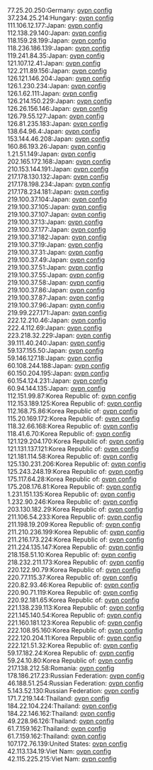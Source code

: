 77.25.20.250:Germany: [ovpn config](vpn/77_25_20_250.ovpn)  
37.234.25.214:Hungary: [ovpn config](vpn/37_234_25_214.ovpn)  
111.106.12.177:Japan: [ovpn config](vpn/111_106_12_177.ovpn)  
112.138.29.140:Japan: [ovpn config](vpn/112_138_29_140.ovpn)  
118.159.28.199:Japan: [ovpn config](vpn/118_159_28_199.ovpn)  
118.236.186.139:Japan: [ovpn config](vpn/118_236_186_139.ovpn)  
119.241.84.35:Japan: [ovpn config](vpn/119_241_84_35.ovpn)  
121.107.12.41:Japan: [ovpn config](vpn/121_107_12_41.ovpn)  
122.211.89.156:Japan: [ovpn config](vpn/122_211_89_156.ovpn)  
126.121.146.204:Japan: [ovpn config](vpn/126_121_146_204.ovpn)  
126.1.230.234:Japan: [ovpn config](vpn/126_1_230_234.ovpn)  
126.1.62.111:Japan: [ovpn config](vpn/126_1_62_111.ovpn)  
126.214.150.229:Japan: [ovpn config](vpn/126_214_150_229.ovpn)  
126.26.156.146:Japan: [ovpn config](vpn/126_26_156_146.ovpn)  
126.79.55.127:Japan: [ovpn config](vpn/126_79_55_127.ovpn)  
126.81.235.183:Japan: [ovpn config](vpn/126_81_235_183.ovpn)  
138.64.96.4:Japan: [ovpn config](vpn/138_64_96_4.ovpn)  
153.144.46.208:Japan: [ovpn config](vpn/153_144_46_208.ovpn)  
160.86.193.26:Japan: [ovpn config](vpn/160_86_193_26.ovpn)  
1.21.51.149:Japan: [ovpn config](vpn/1_21_51_149.ovpn)  
202.165.172.168:Japan: [ovpn config](vpn/202_165_172_168.ovpn)  
210.153.144.191:Japan: [ovpn config](vpn/210_153_144_191.ovpn)  
217.178.130.132:Japan: [ovpn config](vpn/217_178_130_132.ovpn)  
217.178.198.234:Japan: [ovpn config](vpn/217_178_198_234.ovpn)  
217.178.234.181:Japan: [ovpn config](vpn/217_178_234_181.ovpn)  
219.100.37.104:Japan: [ovpn config](vpn/219_100_37_104.ovpn)  
219.100.37.105:Japan: [ovpn config](vpn/219_100_37_105.ovpn)  
219.100.37.107:Japan: [ovpn config](vpn/219_100_37_107.ovpn)  
219.100.37.13:Japan: [ovpn config](vpn/219_100_37_13.ovpn)  
219.100.37.177:Japan: [ovpn config](vpn/219_100_37_177.ovpn)  
219.100.37.182:Japan: [ovpn config](vpn/219_100_37_182.ovpn)  
219.100.37.19:Japan: [ovpn config](vpn/219_100_37_19.ovpn)  
219.100.37.31:Japan: [ovpn config](vpn/219_100_37_31.ovpn)  
219.100.37.49:Japan: [ovpn config](vpn/219_100_37_49.ovpn)  
219.100.37.51:Japan: [ovpn config](vpn/219_100_37_51.ovpn)  
219.100.37.55:Japan: [ovpn config](vpn/219_100_37_55.ovpn)  
219.100.37.58:Japan: [ovpn config](vpn/219_100_37_58.ovpn)  
219.100.37.86:Japan: [ovpn config](vpn/219_100_37_86.ovpn)  
219.100.37.87:Japan: [ovpn config](vpn/219_100_37_87.ovpn)  
219.100.37.96:Japan: [ovpn config](vpn/219_100_37_96.ovpn)  
219.99.227.171:Japan: [ovpn config](vpn/219_99_227_171.ovpn)  
222.12.210.46:Japan: [ovpn config](vpn/222_12_210_46.ovpn)  
222.4.112.69:Japan: [ovpn config](vpn/222_4_112_69.ovpn)  
223.218.32.229:Japan: [ovpn config](vpn/223_218_32_229.ovpn)  
39.111.40.240:Japan: [ovpn config](vpn/39_111_40_240.ovpn)  
59.137.155.50:Japan: [ovpn config](vpn/59_137_155_50.ovpn)  
59.146.127.18:Japan: [ovpn config](vpn/59_146_127_18.ovpn)  
60.108.244.188:Japan: [ovpn config](vpn/60_108_244_188.ovpn)  
60.150.204.195:Japan: [ovpn config](vpn/60_150_204_195.ovpn)  
60.154.124.231:Japan: [ovpn config](vpn/60_154_124_231.ovpn)  
60.94.144.135:Japan: [ovpn config](vpn/60_94_144_135.ovpn)  
112.151.99.87:Korea Republic of: [ovpn config](vpn/112_151_99_87.ovpn)  
112.153.189.125:Korea Republic of: [ovpn config](vpn/112_153_189_125.ovpn)  
112.168.75.86:Korea Republic of: [ovpn config](vpn/112_168_75_86.ovpn)  
115.20.169.172:Korea Republic of: [ovpn config](vpn/115_20_169_172.ovpn)  
118.32.66.168:Korea Republic of: [ovpn config](vpn/118_32_66_168.ovpn)  
118.41.6.70:Korea Republic of: [ovpn config](vpn/118_41_6_70.ovpn)  
121.129.204.170:Korea Republic of: [ovpn config](vpn/121_129_204_170.ovpn)  
121.131.137.121:Korea Republic of: [ovpn config](vpn/121_131_137_121.ovpn)  
121.181.114.58:Korea Republic of: [ovpn config](vpn/121_181_114_58.ovpn)  
125.130.231.206:Korea Republic of: [ovpn config](vpn/125_130_231_206.ovpn)  
125.243.248.19:Korea Republic of: [ovpn config](vpn/125_243_248_19.ovpn)  
175.117.64.28:Korea Republic of: [ovpn config](vpn/175_117_64_28.ovpn)  
175.208.176.81:Korea Republic of: [ovpn config](vpn/175_208_176_81.ovpn)  
1.231.151.135:Korea Republic of: [ovpn config](vpn/1_231_151_135.ovpn)  
1.232.90.246:Korea Republic of: [ovpn config](vpn/1_232_90_246.ovpn)  
203.130.182.29:Korea Republic of: [ovpn config](vpn/203_130_182_29.ovpn)  
211.106.54.233:Korea Republic of: [ovpn config](vpn/211_106_54_233.ovpn)  
211.198.19.209:Korea Republic of: [ovpn config](vpn/211_198_19_209.ovpn)  
211.210.236.199:Korea Republic of: [ovpn config](vpn/211_210_236_199.ovpn)  
211.216.173.224:Korea Republic of: [ovpn config](vpn/211_216_173_224.ovpn)  
211.224.135.147:Korea Republic of: [ovpn config](vpn/211_224_135_147.ovpn)  
218.158.51.10:Korea Republic of: [ovpn config](vpn/218_158_51_10.ovpn)  
218.232.211.173:Korea Republic of: [ovpn config](vpn/218_232_211_173.ovpn)  
220.122.90.79:Korea Republic of: [ovpn config](vpn/220_122_90_79.ovpn)  
220.77.115.37:Korea Republic of: [ovpn config](vpn/220_77_115_37.ovpn)  
220.82.93.46:Korea Republic of: [ovpn config](vpn/220_82_93_46.ovpn)  
220.90.71.119:Korea Republic of: [ovpn config](vpn/220_90_71_119.ovpn)  
220.92.181.65:Korea Republic of: [ovpn config](vpn/220_92_181_65.ovpn)  
221.138.239.113:Korea Republic of: [ovpn config](vpn/221_138_239_113.ovpn)  
221.145.140.54:Korea Republic of: [ovpn config](vpn/221_145_140_54.ovpn)  
221.160.181.123:Korea Republic of: [ovpn config](vpn/221_160_181_123.ovpn)  
222.108.95.160:Korea Republic of: [ovpn config](vpn/222_108_95_160.ovpn)  
222.120.204.11:Korea Republic of: [ovpn config](vpn/222_120_204_11.ovpn)  
222.121.51.32:Korea Republic of: [ovpn config](vpn/222_121_51_32.ovpn)  
59.17.182.24:Korea Republic of: [ovpn config](vpn/59_17_182_24.ovpn)  
59.24.10.80:Korea Republic of: [ovpn config](vpn/59_24_10_80.ovpn)  
217.138.212.58:Romania: [ovpn config](vpn/217_138_212_58.ovpn)  
178.186.217.23:Russian Federation: [ovpn config](vpn/178_186_217_23.ovpn)  
46.188.51.254:Russian Federation: [ovpn config](vpn/46_188_51_254.ovpn)  
5.143.52.130:Russian Federation: [ovpn config](vpn/5_143_52_130.ovpn)  
171.7.219.144:Thailand: [ovpn config](vpn/171_7_219_144.ovpn)  
184.22.104.224:Thailand: [ovpn config](vpn/184_22_104_224.ovpn)  
184.22.146.162:Thailand: [ovpn config](vpn/184_22_146_162.ovpn)  
49.228.96.126:Thailand: [ovpn config](vpn/49_228_96_126.ovpn)  
61.7.159.162:Thailand: [ovpn config](vpn/61_7_159_162.ovpn)  
61.7.159.162:Thailand: [ovpn config](vpn/61_7_159_162.ovpn)  
107.172.76.139:United States: [ovpn config](vpn/107_172_76_139.ovpn)  
42.113.134.19:Viet Nam: [ovpn config](vpn/42_113_134_19.ovpn)  
42.115.225.215:Viet Nam: [ovpn config](vpn/42_115_225_215.ovpn)  
